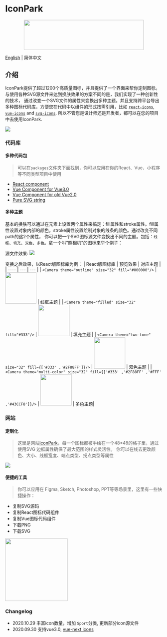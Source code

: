 # IconPark

<div align="center">
 <a href="http://iconpark.bytedance.com/official">
    <img src="https://sf1-dycdn-tos.pstatp.com/obj/eden-cn/lswwheh7nupwnuhog/icons/logo.svg" width="384" height="96">
</a>
</div>

[English](README.md) | 简体中文

## 介绍
IconPark提供了超过1200个高质量图标，并且提供了一个界面来帮你定制图标。与使用各种SVG源文件来达到换肤效果的方案不同的是，我们实现了一种创新性的技术，
通过改变一个SVG文件的属性来变换出多种主题。并且支持跨平台导出多种图标代码库，方便您在代码中以组件的形式按需引用，比如 [`react-icons`](./packages/react/README.md), [`vue-icons`](./packages/vue/README.md) and [`svg-icons`](./packages/vue/README.md).
所以不管您是设计师还是开发者，都可以在您的项目中去使用IconPark.

<img src="https://sf1-dycdn-tos.pstatp.com/obj/eden-cn/lswwheh7nupwnuhog/icons/icon-dance.gif"></ifram>

### 代码库
#### 多种代码包
> 可以在`packages`文件夹下面找到，你可以应用在你的React、Vue、小程序等不同类型项目中使用
  - [React component](./packages/react/README.md) 
  - [Vue Component for Vue3.0](./packages/vue-next/README.md) 
  - [Vue Component for old Vue2.0](./packages/vue/README.md) 
  - [Pure SVG string](./packages/svg/README.md)

#### 多种主题
基本的换肤可以通过在元素上设置两个属性来搞定：fill属性和stroke属性。fill属性设置对象内部的颜色，stroke属性设置绘制对象的线条的颜色。通过改变不同path的这2个属性，
你可以把一个SVG图标源文件变换出不同的主题。包括：`线框`、`填充`、`双色`、`多色`。拿一个叫"照相机"的图标来举个例子：

源文件效果: ![](https://sf1-dycdn-tos.pstatp.com/obj/eden-cn/lswwheh7nupwnuhog/icons/camera.svg)

变换之后效果，以React版图标库为例：
| React版图标库 | 预览效果 | 对应主题 |
| ---- | --- | --- |
| ```<Camera theme="outline" size="32" fill="#000000"/>``` | <img src="https://sf1-dycdn-tos.pstatp.com/obj/eden-cn/lswwheh7nupwnuhog/icons/camera_outline.png" width="100"></img> | 线框主题 |
| ```<Camera theme="filled" size="32" fill="#333"/>``` | <img src="https://sf1-dycdn-tos.pstatp.com/obj/eden-cn/lswwheh7nupwnuhog/icons/camera_filled.png" width="100"></img> | 填充主题 |
| ```<Camera theme="two-tone" size="32" fill={['#333' ,'#2F88FF']}/>``` | <img src="https://sf1-dycdn-tos.pstatp.com/obj/eden-cn/lswwheh7nupwnuhog/icons/camera_two-tone.png" width="100"></img> | 双色主题 |
| ```<Camera theme="multi-color" size="32" fill={['#333' ,'#2F88FF' ,'#FFF' ,'#43CCF8']}/>``` | <img src="https://sf1-dycdn-tos.pstatp.com/obj/eden-cn/lswwheh7nupwnuhog/icons/camera_multi-color.png" width="100"></img> | 多色主题| 
### 网站
#### 定制化 
> 这里是网站[IconPark](http://iconpark.bytedance.com/official)，每一个图标都被手绘在一个48*48的格子里，通过使用SVG 边框属性确保了最大范围的样式灵活性。
你可以在线去更改颜色、大小、线框宽度、端点类型、拐点类型等属性

<img src="https://sf1-dycdn-tos.pstatp.com/obj/eden-cn/lswwheh7nupwnuhog/icons/screenshot.png"></img>


#### 便捷的工具
> 你可以应用在 Figma, Sketch, Photoshop, PPT等等场景里，这里有一些快捷操作：
  - 复制SVG源码
  - 复制React图标代码组件
  - 复制Vue图标代码组件
  - 下载PNG
  - 下载SVG
    
<img src="https://sf1-dycdn-tos.pstatp.com/obj/eden-cn/lswwheh7nupwnuhog/icons/icon-tool.png" width="200px"></img>    

### Changelog
- 2020.10.29 丰富icon数量，增加 `Sport`分类, 更新部分icon源文件
- 2020.09.30 支持vue3.0, [vue-next icons](https://github.com/bytedance/IconPark/tree/master/packages/vue-next)
